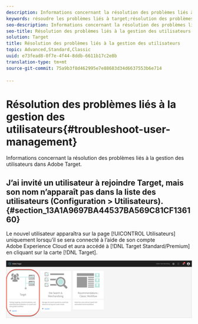 ```yaml
---
description: Informations concernant la résolution des problèmes liés à la gestion des utilisateurs dans Adobe Target.
keywords: résoudre les problèmes liés à target;résolution des problèmes liés à target;utilisateurs;gestion des utilisateurs
seo-description: Informations concernant la résolution des problèmes liés à la gestion des utilisateurs dans Adobe Target.
seo-title: Résolution des problèmes liés à la gestion des utilisateurs
solution: Target
title: Résolution des problèmes liés à la gestion des utilisateurs
topic: Advanced,Standard,Classic
uuid: e73fead8-0f7e-4f44-8ddb-6611b17c2e8b
translation-type: tm+mt
source-git-commit: 75a9b3f8d462995e7e88683d34d6637553b6e714

---
```



# Résolution des problèmes liés à la gestion des utilisateurs{#troubleshoot-user-management}

Informations concernant la résolution des problèmes liés à la gestion des utilisateurs dans Adobe Target.

## J’ai invité un utilisateur à rejoindre Target, mais son nom n’apparaît pas dans la liste des utilisateurs (Configuration &gt; Utilisateurs).  {#section_13A1A9697BA44537BA569C81CF136160}

Le nouvel utilisateur apparaîtra sur la page [!UICONTROL Utilisateurs] uniquement lorsqu’il se sera connecté à l’aide de son compte Adobe Experience Cloud et aura accédé à [!DNL Target Standard/Premium] en cliquant sur la carte [!DNL Target].

![Carte Target](/help/administrating-target/assets/target_card_new.png)